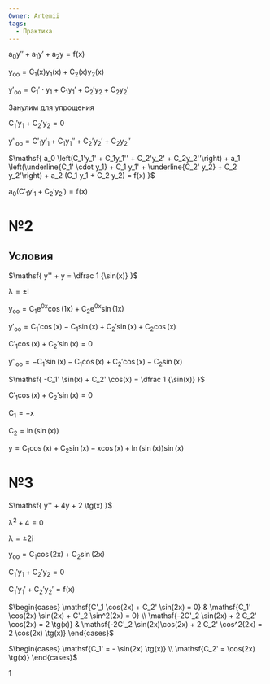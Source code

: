 ```yaml
---
Owner: Artemii
tags:
  - Практика
---
```

$\mathsf{  
a_0y'' + a_1y' + a_2 y = f(x)  
}$

  

$\mathsf{  
y_{оо} = C_1(x) y_1 (x) + C_2(x) y_2(x)  
}$

$\mathsf{  
y'_{оо} = C_1' \cdot y_1 + C_1 y_1' + C_2' y_2 + C_2 y_2'  
}$

Занулим для упрощения

$\mathsf{  
C_1' y_1 + C_2' y_2 = 0  
}$

  

$\mathsf{  
y''_{оо} = C'_1 y'_1 + C_1y_1'' + C_2'y_2' + C_2 y_2''  
}$

  

$\mathsf{  
a_0 \left(C_1'y_1' + C_1y_1'' + C_2'y_2' + C_2y_2''\right) + a_1 \left(\underline{C_1' \cdot y_1} + C_1 y_1' + \underline{C_2' y_2} + C_2 y_2'\right) + a_2 (C_1 y_1 + C_2 y_2) = f(x)  
}$

$\mathsf{  
a_0 \left(C'_1 y'_1 + C_2' y_2'\right) = f(x)  
}$

# №2

## Условия

$\mathsf{  
y'' + y = \dfrac 1 {\sin(x)}  
}$

$\mathsf{  
\lambda = \pm i  
}$

  

$\mathsf{  
y_{оо} = C_1e^{0x}\cos(1x) +C_2e^{0x}\sin(1x)  
}$

$\mathsf{  
y'_{оо} = C_1' \cos(x) - C_1 \sin(x) + C_2' \sin(x) + C_2 \cos(x)  
}$

$\mathsf{  
C'_1 \cos(x) + C_2'\sin(x) = 0  
}$

  

$\mathsf{  
y''_{оо} = -C_1 ' \sin(x) - C_1 \cos(x) + C_2' \cos(x) - C_2\sin(x)  
}$

  

$\mathsf{  
-C_1' \sin(x) + C_2' \cos(x) = \dfrac 1 {\sin(x)}  
}$

$\mathsf{  
C'_1 \cos(x) + C_2' \sin(x) = 0  
}$

  

$\mathsf{  
C_1 = -x  
}$

$\mathsf{  
C_2 = \ln(\sin(x))  
}$

  

$\mathsf{  
y = C_1 \cos(x) + C_2 \sin(x) - x \cos(x) + \ln(\sin(x)) \sin(x)  
}$

  

  

# №3

$\mathsf{  
y'' + 4y + 2 \tg(x)  
}$

$\mathsf{  
\lambda^2 + 4 = 0  
}$

$\mathsf{  
\lambda = \pm 2i  
}$

  

$\mathsf{  
y_{оо} = C_1 \cos(2x) + C_2 \sin(2x)  
}$

  

$\mathsf{  
C_1' y_1 + C_2' y_2 = 0  
}$

$\mathsf{  
C_1' y_1' + C_2' y_2' = f(x)  
}$

  

$\begin{cases}  
\mathsf{C'_1 \cos(2x) + C_2' \sin(2x) = 0} & \mathsf{C_1' \cos(2x) \sin(2x) + C'_2 \sin^2(2x) = 0} \\  
\mathsf{-2C'_2 \sin(2x) + 2 C_2' \cos(2x) = 2 \tg(x)} & \mathsf{-2C'_2 \sin(2x)\cos(2x) + 2 C_2' \cos^2(2x) = 2 \cos(2x) \tg(x)}  
\end{cases}$

$\begin{cases}  
\mathsf{C_1' = - \sin(2x) \tg(x)} \\  
\mathsf{C_2' = \cos(2x) \tg(x)}  
\end{cases}$

$\mathsf{  
1  
}$